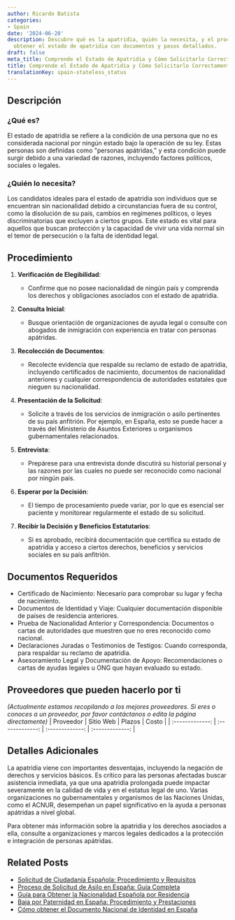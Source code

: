 ```yaml
---
author: Ricardo Batista
categories:
- Spain
date: '2024-06-20'
description: Descubre qué es la apatridia, quién la necesita, y el procedimiento para
  obtener el estado de apatridia con documentos y pasos detallados.
draft: false
meta_title: Comprende el Estado de Apatridia y Cómo Solicitarlo Correctamente
title: Comprende el Estado de Apatridia y Cómo Solicitarlo Correctamente
translationKey: spain-stateless_status
---
```



## Descripción
### ¿Qué es?
El estado de apatridia se refiere a la condición de una persona que no es considerada nacional por ningún estado bajo la operación de su ley. Estas personas son definidas como "personas apátridas," y esta condición puede surgir debido a una variedad de razones, incluyendo factores políticos, sociales o legales.

### ¿Quién lo necesita?
Los candidatos ideales para el estado de apatridia son individuos que se encuentran sin nacionalidad debido a circunstancias fuera de su control, como la disolución de su país, cambios en regímenes políticos, o leyes discriminatorias que excluyen a ciertos grupos. Este estado es vital para aquellos que buscan protección y la capacidad de vivir una vida normal sin el temor de persecución o la falta de identidad legal.

## Procedimiento
1. **Verificación de Elegibilidad**:
   - Confirme que no posee nacionalidad de ningún país y comprenda los derechos y obligaciones asociados con el estado de apatridia.

2. **Consulta Inicial**:
   - Busque orientación de organizaciones de ayuda legal o consulte con abogados de inmigración con experiencia en tratar con personas apátridas.

3. **Recolección de Documentos**:
   - Recolecte evidencia que respalde su reclamo de estado de apatridia, incluyendo certificados de nacimiento, documentos de nacionalidad anteriores y cualquier correspondencia de autoridades estatales que nieguen su nacionalidad.

4. **Presentación de la Solicitud**:
   - Solicite a través de los servicios de inmigración o asilo pertinentes de su país anfitrión. Por ejemplo, en España, esto se puede hacer a través del Ministerio de Asuntos Exteriores u organismos gubernamentales relacionados.

5. **Entrevista**:
   - Prepárese para una entrevista donde discutirá su historial personal y las razones por las cuales no puede ser reconocido como nacional por ningún país.

6. **Esperar por la Decisión**:
   - El tiempo de procesamiento puede variar, por lo que es esencial ser paciente y monitorear regularmente el estado de su solicitud.

7. **Recibir la Decisión y Beneficios Estatutarios**:
   - Si es aprobado, recibirá documentación que certifica su estado de apatridia y acceso a ciertos derechos, beneficios y servicios sociales en su país anfitrión.

## Documentos Requeridos
* Certificado de Nacimiento: Necesario para comprobar su lugar y fecha de nacimiento.
* Documentos de Identidad y Viaje: Cualquier documentación disponible de países de residencia anteriores.
* Prueba de Nacionalidad Anterior y Correspondencia: Documentos o cartas de autoridades que muestren que no eres reconocido como nacional.
* Declaraciones Juradas o Testimonios de Testigos: Cuando corresponda, para respaldar su reclamo de apatridia.
* Asesoramiento Legal y Documentación de Apoyo: Recomendaciones o cartas de ayudas legales u ONG que hayan evaluado su estado.

## Proveedores que pueden hacerlo por ti
_(Actualmente estamos recopilando a los mejores proveedores. Si eres o conoces a un proveedor, por favor contáctanos o edita la página directamente)_
| Proveedor        |     Sitio Web     |     Plazos    |       Costo      |
| :-------------: | :-------------: |  :-------------: | :-------------: |

## Detalles Adicionales
La apatridia viene con importantes desventajas, incluyendo la negación de derechos y servicios básicos. Es crítico para las personas afectadas buscar asistencia inmediata, ya que una apatridia prolongada puede impactar severamente en la calidad de vida y en el estatus legal de uno. Varias organizaciones no gubernamentales y organismos de las Naciones Unidas, como el ACNUR, desempeñan un papel significativo en la ayuda a personas apátridas a nivel global.

Para obtener más información sobre la apatridia y los derechos asociados a ella, consulte a organizaciones y marcos legales dedicados a la protección e integración de personas apátridas.

## Related Posts

- [Solicitud de Ciudadanía Española: Procedimiento y Requisitos](https://tramitit.com/es/guides/spain/solicitud_de_nacionalidad/)
- [Proceso de Solicitud de Asilo en España: Guía Completa](https://tramitit.com/es/guides/spain/solicitud_de_asilo/)
- [Guía para Obtener la Nacionalidad Española por Residencia](https://tramitit.com/es/guides/spain/nacionalidad_española_por_residencia/)
- [Baja por Paternidad en España: Procedimiento y Prestaciones](https://tramitit.com/es/guides/spain/solicitud_de_la_baja_por_paternidad/)
- [Cómo obtener el Documento Nacional de Identidad en España](https://tramitit.com/es/guides/spain/solicitud_del_dni/)